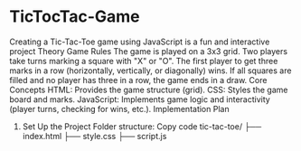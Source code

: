 # TicTocTac-Game
Creating a Tic-Tac-Toe game using JavaScript is a fun and interactive project
Theory
Game Rules
The game is played on a 3x3 grid.
Two players take turns marking a square with "X" or "O".
The first player to get three marks in a row (horizontally, vertically, or diagonally) wins.
If all squares are filled and no player has three in a row, the game ends in a draw.
Core Concepts
HTML: Provides the game structure (grid).
CSS: Styles the game board and marks.
JavaScript: Implements game logic and interactivity (player turns, checking for wins, etc.).
Implementation Plan
1. Set Up the Project
Folder structure:
Copy code
tic-tac-toe/
  ├── index.html
  ├── style.css
  ├── script.js
